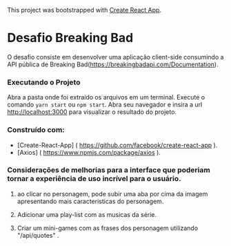 This project was bootstrapped with [Create React App](https://github.com/facebook/create-react-app).

# Desafio Breaking Bad

O desafio consiste em desenvolver uma aplicação client-side consumindo a API pública de Breaking Bad(https://breakingbadapi.com/Documentation).

### Executando o Projeto

Abra a pasta onde foi extraido os arquivos em um terminal.
Execute o comando `yarn start` ou `npm start`.
Abra seu navegador e insira a url [http://localhost:3000](http://localhost:3000) para visualizar o resultado do projeto.

### Construído com:
 * [Create-React-App] ( https://github.com/facebook/create-react-app ).
 * [Axios]  ( https://www.npmjs.com/package/axios ).

 ###  Considerações de melhorias para a interface que poderiam tornar a experiência de uso incrível para o usuário.
  1. ao clicar no personagem, pode subir uma aba por cima da imagem apresentando mais caracteristicas do personagem.

  2. Adicionar uma play-list com as musicas da série.

  3. Criar um mini-games com as frases dos personagem utilizando 
  "/api/quotes" .
